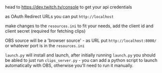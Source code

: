 head to https://dev.twitch.tv/console
to get your api credentials

as OAuth Redirect URLs you can put ``http://localhost``

make changes to the ``resources.ini`` to fit your needs, add the client id and client secret (required for fetching clips)

OBS source will be a 'browser source' - as URL put ``http://localhost:8000/`` or whatever port is in the ``resources.ini``

``launch.py`` will install and launch, after initially running ``launch.py`` you should be abled to just run ``clips_server.py`` - you can add a python script to launch automatically with OBS, otherwise you'll need to run it manually.
